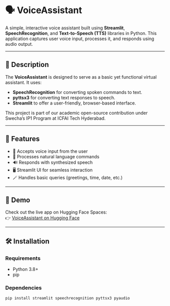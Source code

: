 # 🗣️ VoiceAssistant

A simple, interactive voice assistant built using **Streamlit**, **SpeechRecognition**, and **Text-to-Speech (TTS)** libraries in Python. This application captures user voice input, processes it, and responds using audio output.

---

## 📌 Description

The **VoiceAssistant** is designed to serve as a basic yet functional virtual assistant. It uses:

- **SpeechRecognition** for converting spoken commands to text.
- **pyttsx3** for converting text responses to speech.
- **Streamlit** to offer a user-friendly, browser-based interface.

This project is part of our academic open-source contribution under Swecha’s IP1 Program at ICFAI Tech Hyderabad.

---

## 🎯 Features

- 🎤 Accepts voice input from the user
- 🧠 Processes natural language commands
- 🔊 Responds with synthesized speech
- 🖥️ Streamlit UI for seamless interaction
- 🪄 Handles basic queries (greetings, time, date, etc.)

---

## 🚀 Demo

Check out the live app on Hugging Face Spaces:  
👉 [VoiceAssistant on Hugging Face](https://huggingface.co/spaces/Sreenadhan-Reddy/voice-asst)

---



## 🛠️ Installation

### Requirements

- Python 3.8+
- pip

### Dependencies

```bash
pip install streamlit speechrecognition pyttsx3 pyaudio
